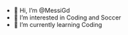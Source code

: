 - 👋 Hi, I’m @MessiGd
- 👀 I’m interested in Coding and Soccer
- 🌱 I’m currently learning Coding

<!---
MessiGd/MessiGd is a ✨ special ✨ repository because its `README.md` (this file) appears on your GitHub profile.
You can click the Preview link to take a look at your changes.
--->
